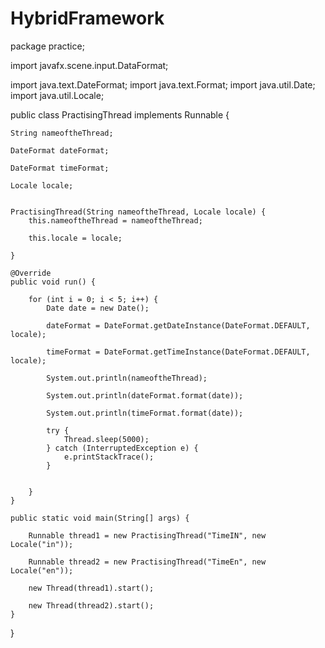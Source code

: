 # HybridFramework
package practice;

import javafx.scene.input.DataFormat;

import java.text.DateFormat;
import java.text.Format;
import java.util.Date;
import java.util.Locale;

public class PractisingThread implements Runnable {

    String nameoftheThread;

    DateFormat dateFormat;

    DateFormat timeFormat;

    Locale locale;


    PractisingThread(String nameoftheThread, Locale locale) {
        this.nameoftheThread = nameoftheThread;

        this.locale = locale;

    }

    @Override
    public void run() {

        for (int i = 0; i < 5; i++) {
            Date date = new Date();

            dateFormat = DateFormat.getDateInstance(DateFormat.DEFAULT, locale);

            timeFormat = DateFormat.getTimeInstance(DateFormat.DEFAULT, locale);

            System.out.println(nameoftheThread);

            System.out.println(dateFormat.format(date));

            System.out.println(timeFormat.format(date));

            try {
                Thread.sleep(5000);
            } catch (InterruptedException e) {
                e.printStackTrace();
            }


        }
    }

    public static void main(String[] args) {

        Runnable thread1 = new PractisingThread("TimeIN", new Locale("in"));

        Runnable thread2 = new PractisingThread("TimeEn", new Locale("en"));

        new Thread(thread1).start();

        new Thread(thread2).start();
    }
}

